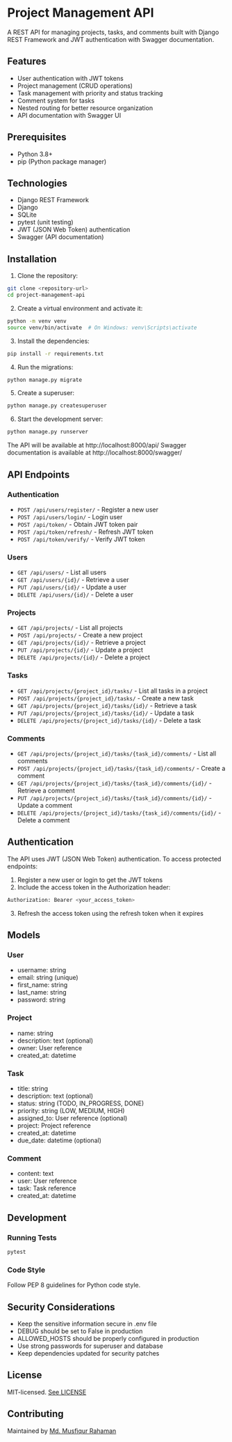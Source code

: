 # Project Management API

A REST API for managing projects, tasks, and comments built with Django REST Framework and JWT authentication with Swagger documentation.

## Features

- User authentication with JWT tokens
- Project management (CRUD operations)
- Task management with priority and status tracking
- Comment system for tasks
- Nested routing for better resource organization
- API documentation with Swagger UI

## Prerequisites

- Python 3.8+
- pip (Python package manager)

## Technologies

- Django REST Framework
- Django
- SQLite
- pytest (unit testing)
- JWT (JSON Web Token) authentication
- Swagger (API documentation)


## Installation

1. Clone the repository:
```bash
git clone <repository-url>
cd project-management-api
```
2. Create a virtual environment and activate it:
```bash
python -m venv venv
source venv/bin/activate  # On Windows: venv\Scripts\activate
```
3. Install the dependencies:
```bash
pip install -r requirements.txt
```
4. Run the migrations:
```bash
python manage.py migrate
```
5. Create a superuser:
```bash
python manage.py createsuperuser
```
6. Start the development server:
```bash
python manage.py runserver
```
The API will be available at http://localhost:8000/api/ Swagger documentation is available at http://localhost:8000/swagger/

## API Endpoints

### Authentication
- `POST /api/users/register/` - Register a new user
- `POST /api/users/login/`  - Login user
- `POST /api/token/` - Obtain JWT token pair
- `POST /api/token/refresh/` - Refresh JWT token
- `POST /api/token/verify/` - Verify JWT token

### Users
- `GET /api/users/` - List all users
- `GET /api/users/{id}/` - Retrieve a user
- `PUT /api/users/{id}/` - Update a user
- `DELETE /api/users/{id}/` - Delete a user

### Projects
- `GET /api/projects/` - List all projects
- `POST /api/projects/` - Create a new project
- `GET /api/projects/{id}/` - Retrieve a project
- `PUT /api/projects/{id}/` - Update a project
- `DELETE /api/projects/{id}/` - Delete a project

### Tasks
- `GET /api/projects/{project_id}/tasks/` - List all tasks in a project
- `POST /api/projects/{project_id}/tasks/` - Create a new task
- `GET /api/projects/{project_id}/tasks/{id}/` - Retrieve a task
- `PUT /api/projects/{project_id}/tasks/{id}/` - Update a task
- `DELETE /api/projects/{project_id}/tasks/{id}/` - Delete a task

### Comments
- `GET /api/projects/{project_id}/tasks/{task_id}/comments/` - List all comments
- `POST /api/projects/{project_id}/tasks/{task_id}/comments/` - Create a comment
- `GET /api/projects/{project_id}/tasks/{task_id}/comments/{id}/` - Retrieve a comment
- `PUT /api/projects/{project_id}/tasks/{task_id}/comments/{id}/` - Update a comment
- `DELETE /api/projects/{project_id}/tasks/{task_id}/comments/{id}/` - Delete a comment

## Authentication
The API uses JWT (JSON Web Token) authentication. To access protected endpoints:

1) Register a new user or login to get the JWT tokens
2) Include the access token in the Authorization header:
```bash
Authorization: Bearer <your_access_token>
```
3) Refresh the access token using the refresh token when it expires

## Models
### User
- username: string
- email: string (unique)
- first_name: string
- last_name: string
- password: string

### Project
- name: string
- description: text (optional)
- owner: User reference
- created_at: datetime

### Task
- title: string
- description: text (optional)
- status: string (TODO, IN_PROGRESS, DONE)
- priority: string (LOW, MEDIUM, HIGH)
- assigned_to: User reference (optional)
- project: Project reference
- created_at: datetime
- due_date: datetime (optional)

### Comment
- content: text
- user: User reference
- task: Task reference
- created_at: datetime

## Development
### Running Tests
```bash
pytest
```
### Code Style
Follow PEP 8 guidelines for Python code style.

## Security Considerations
- Keep the sensitive information secure in .env file
- DEBUG should be set to False in production
- ALLOWED_HOSTS should be properly configured in production
- Use strong passwords for superuser and database
- Keep dependencies updated for security patches

## License
MIT-licensed. [See LICENSE](LICENSE)

## Contributing
Maintained by [Md. Musfiqur Rahaman](https://github.com/musfiqdehan)
